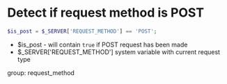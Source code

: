 # Detect if request method is POST

```php
$is_post = $_SERVER['REQUEST_METHOD'] == 'POST';
```

- $is_post - will contain ```true``` if POST request has been made
- $_SERVER\['REQUEST_METHOD'\] system variable with current request type

group: request_method
